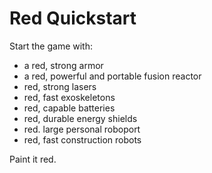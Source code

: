 # Red Quickstart

Start the game with:

- a red, strong armor
- a red, powerful and portable fusion reactor
- red, strong lasers
- red, fast exoskeletons
- red, capable batteries
- red, durable energy shields
- red. large personal roboport
- red, fast construction robots

Paint it red.
